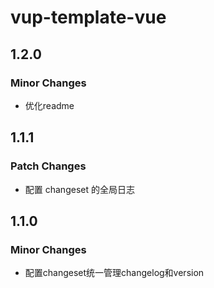 # vup-template-vue

## 1.2.0

### Minor Changes

- 优化readme

## 1.1.1

### Patch Changes

- 配置 changeset 的全局日志

## 1.1.0

### Minor Changes

- 配置changeset统一管理changelog和version
